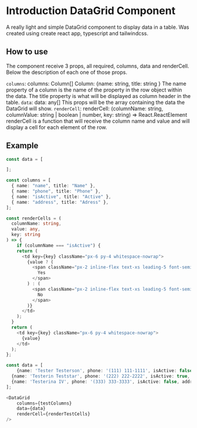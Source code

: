 # Introduction DataGrid Component

A really light and simple DataGrid component to display data in a table. Was created using create react app, typescript and tailwindcss.

## How to use

The component receive 3 props, all required, columns, data and renderCell. Below the description of each one of those props.

`columns`:
columns: Column[]
Column: {name: string, title: string }
The name property of a column is the name of the property in the row object within the data. The title property is what will be displayed as column header in the table.
`data`:
data: any[]
This props will be the array containing the data the DataGrid will show.
`renderCell`:
renderCell: (columnName: string, columnValue: string | boolean | number, key: string) => React.ReactElement
renderCell is a function that will receive the column name and value and will display a cell for each element of the row.

## Example

```typescript
const data = [

];

const columns = [
  { name: "name", title: "Name" },
  { name: "phone", title: "Phone" },
  { name: "isActive", title: "Active" },
  { name: "address", title: "Adress" },
];

const renderCells = (
  columnName: string,
  value: any,
  key: string
) => {
    if (columnName === "isActive") {
    return (
      <td key={key} className="px-6 py-4 whitespace-nowrap">
        {value ? (
          <span className="px-2 inline-flex text-xs leading-5 font-semibold rounded-full bg-green-100 text-green-800">
            Yes
          </span>
        ) : (
          <span className="px-2 inline-flex text-xs leading-5 font-semibold rounded-full bg-red-100 text-green-800">
            No
          </span>
        )}
      </td>
    );
  }
  return (
    <td key={key} className="px-6 py-4 whitespace-nowrap">
      {value}
    </td>
  );
};

const data = [
    {name: 'Tester Testerson', phone: '(111) 111-1111', isActive: false, address: '123 st test Av Miami Fl 33133'},
  {name: 'Testerin Teststar', phone: '(222) 222-2222', isActive: true, address: '456 st test Av Miami Fl 33133'},
  {name: 'Testerina IV', phone: '(333) 333-3333', isActive: false, address: '789 st test Av Miami Fl 33133'},
];

<DataGrid
    columns={testColumns}
    data={data}
    renderCell={renderTestCells}
/>
```
